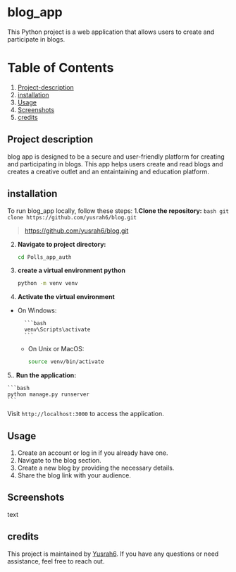 # blog_app
This Python project is a web application that allows users to create and participate in blogs.

# Table of Contents

1. [Project-description](#Project-description)
2. [installation](#installation)
3. [Usage](#Usage)
4. [Screenshots](#Screenshots)
5. [credits](#credits)
## Project description
blog app is designed to be a secure and user-friendly platform for creating and participating in blogs. This app helps users create and read blogs and creates a creative outlet and an entaintaining and education platform. 
## installation
To run blog_app locally, follow these steps:
1.**Clone the repository:**
    ```bash
    git clone https://github.com/yusrah6/blog.git
    ```
   >https://github.com/yusrah6/blog.git
2. **Navigate to project directory:**
    ```bash
    cd Polls_app_auth
    ```
3. **create a virtual environment python**
    ```bash
    python -m venv venv
    ```
4. **Activate the virtual environment**
- On Windows:

        ```bash
        venv\Scripts\activate
        ```

    - On Unix or MacOS:

        ```bash
        source venv/bin/activate
        ```

5.. **Run the application:**

    ```bash
    python manage.py runserver
    ```
Visit `http://localhost:3000` to access the application.
## Usage
1. Create an account or log in if you already have one.
2. Navigate to the blog section.
3. Create a new blog by providing the necessary details.
4. Share the blog link with your audience.



## Screenshots
text

## credits
This project is maintained by [Yusrah6](https://github.com/yusrah6). If you have any questions or need assistance, feel free to reach out.

